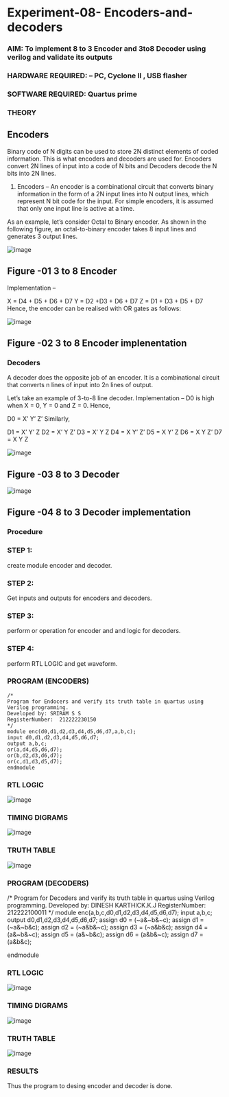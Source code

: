 # Experiment-08- Encoders-and-decoders 
### AIM: To implement 8 to 3 Encoder and  3to8 Decoder using verilog and validate its outputs
### HARDWARE REQUIRED:  – PC, Cyclone II , USB flasher
### SOFTWARE REQUIRED:   Quartus prime
### THEORY 

## Encoders
Binary code of N digits can be used to store 2N distinct elements of coded information. This is what encoders and decoders are used for. Encoders convert 2N lines of input into a code of N bits and Decoders decode the N bits into 2N lines.

1. Encoders –
An encoder is a combinational circuit that converts binary information in the form of a 2N input lines into N output lines, which represent N bit code for the input. For simple encoders, it is assumed that only one input line is active at a time.

As an example, let’s consider Octal to Binary encoder. As shown in the following figure, an octal-to-binary encoder takes 8 input lines and generates 3 output lines.

![image](https://user-images.githubusercontent.com/36288975/171543588-bc0746df-a173-4b35-989e-5fb7d385fe8a.png)
## Figure -01 3 to 8 Encoder 


Implementation –

X = D4 + D5 + D6 + D7
Y = D2 +D3 + D6 + D7
Z = D1 + D3 + D5 + D7 
Hence, the encoder can be realised with OR gates as follows:


![image](https://user-images.githubusercontent.com/36288975/171543740-68403b82-aa93-4c98-9343-f32b14885a2e.png)
## Figure -02 3 to 8 Encoder implenentation 

 ### Decoders 
A decoder does the opposite job of an encoder. It is a combinational circuit that converts n lines of input into 2n lines of output.

Let’s take an example of 3-to-8 line decoder.
Implementation –
D0 is high when X = 0, Y = 0 and Z = 0. Hence,

D0 = X’ Y’ Z’ 
Similarly,

D1 = X’ Y’ Z
D2 = X’ Y Z’
D3 = X’ Y Z
D4 = X Y’ Z’
D5 = X Y’ Z
D6 = X Y Z’
D7 = X Y Z 


![image](https://user-images.githubusercontent.com/36288975/171543978-ee2d0671-2846-40a1-8705-507fd6287a49.png)
## Figure -03 8 to 3 Decoder 



![image](https://user-images.githubusercontent.com/36288975/171543866-5a6eace6-8683-49d7-9c4f-a7cb30ec3035.png)
## Figure -04 8 to 3 Decoder implementation 

### Procedure
### STEP 1:
create module encoder and decoder.

### STEP 2:
Get inputs and outputs for encoders and decoders.

### STEP 3:
perform or operation for encoder and and logic for decoders.

### STEP 4:
perform RTL LOGIC and get waveform.



### PROGRAM (ENCODERS)
```
/*
Program for Endocers and verify its truth table in quartus using Verilog programming.
Developed by: SRIRAM S S
RegisterNumber:  212222230150
*/
module enc(d0,d1,d2,d3,d4,d5,d6,d7,a,b,c);
input d0,d1,d2,d3,d4,d5,d6,d7;
output a,b,c;
or(a,d4,d5,d6,d7);
or(b,d2,d3,d6,d7);
or(c,d1,d3,d5,d7);
endmodule
```

### RTL LOGIC  

![image](https://github.com/kaviya2839/Experiment-08-Encoders-and-decoders-/assets/120553351/30a4a545-5ae5-4e3d-a28b-dd32c7148b99)


### TIMING DIGRAMS  

![image](https://github.com/kaviya2839/Experiment-08-Encoders-and-decoders-/assets/120553351/8865f77b-0611-4d49-a38b-338e0acc6faa)


### TRUTH TABLE 

![image](https://github.com/kaviya2839/Experiment-08-Encoders-and-decoders-/assets/120553351/a1e53025-3871-470c-847d-930985afa0de)


### PROGRAM (DECODERS)

/*
Program for Decoders  and verify its truth table in quartus using Verilog programming.
Developed by: DINESH KARTHICK.K.J
RegisterNumber:  212222100011
*/
module enc(a,b,c,d0,d1,d2,d3,d4,d5,d6,d7);
input a,b,c;
output d0,d1,d2,d3,d4,d5,d6,d7;
assign d0 = (~a&~b&~c);
assign d1 = (~a&~b&c);
assign d2 = (~a&b&~c);
assign d3 = (~a&b&c);
assign d4 = (a&~b&~c);
assign d5 = (a&~b&c);
assign d6 = (a&b&~c);
assign d7 = (a&b&c);

endmodule 

### RTL LOGIC
![image](https://github.com/kaviya2839/Experiment-08-Encoders-and-decoders-/assets/120553351/fbf521d9-36f3-44ee-8493-93d2441b3310)

### TIMING DIGRAMS 
![image](https://github.com/kaviya2839/Experiment-08-Encoders-and-decoders-/assets/120553351/7bfeca1f-c8a3-47f6-9992-7f8cc8ddea98)

### TRUTH TABLE 
![image](https://github.com/kaviya2839/Experiment-08-Encoders-and-decoders-/assets/120553351/93ccb3cd-a2fe-48d2-aef2-f16c7a8f86e9)

### RESULTS 
Thus the program to desing encoder and decoder is done.

